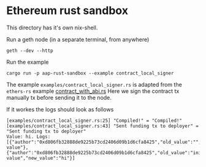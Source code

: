 # Ethereum rust sandbox
This directory has it's own nix-shell.

Run a geth node (in a separate terminal, from anywhere)

    geth --dev --http

Run the example

    cargo run -p aap-rust-sandbox --example contract_local_signer

The example `examples/contract_local_signer.rs` is adapted from the `ethers-rs`
example
[contract_with_abi.rs](https://github.com/gakonst/ethers-rs/blob/master/examples/contract_with_abi.rs)
Here we sign the contract tx manually tx before sending it to the node.

If it workes the logs should look as follows

    [examples/contract_local_signer.rs:25] "Compiled!" = "Compiled!"
    [examples/contract_local_signer.rs:43] "Sent funding tx to deployer" = "Sent funding tx to deployer"
    Value: hi. Logs: [{"author":"0xd806fb32888de9225b73cd2406d09b1d6cfa8425","old_value":"","new_value":"initial value"},{"author":"0xd806fb32888de9225b73cd2406d09b1d6cfa8425","old_value":"initial value","new_value":"hi"}]
